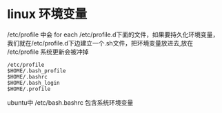 # linux 环境变量

/etc/profile 中会 for each /etc/profile.d下面的文件，如果要持久化环境变量，我们就在/etc/profile.d下边建立一个.sh文件，把环境变量放进去,放在 /etc/profile 系统更新会被冲掉

```shell
/etc/profile
$HOME/.bash_profile
$HOME/.bashrc
$HOME/.bash_login
$HOME/.profile
```
ubuntu中 /etc/bash.bashrc 包含系统环境变量